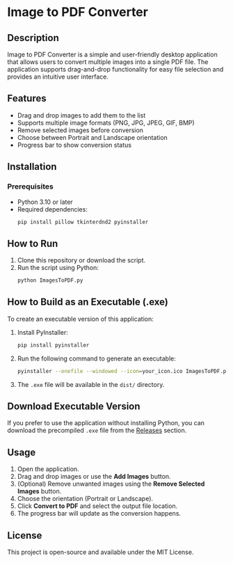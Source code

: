 # Image to PDF Converter

## Description
Image to PDF Converter is a simple and user-friendly desktop application that allows users to convert multiple images into a single PDF file. The application supports drag-and-drop functionality for easy file selection and provides an intuitive user interface.

## Features
- Drag and drop images to add them to the list
- Supports multiple image formats (PNG, JPG, JPEG, GIF, BMP)
- Remove selected images before conversion
- Choose between Portrait and Landscape orientation
- Progress bar to show conversion status

## Installation
### Prerequisites
- Python 3.10 or later
- Required dependencies:
  ```sh
  pip install pillow tkinterdnd2 pyinstaller
  ```

## How to Run
1. Clone this repository or download the script.
2. Run the script using Python:
   ```sh
   python ImagesToPDF.py
   ```

## How to Build as an Executable (.exe)
To create an executable version of this application:
1. Install PyInstaller:
   ```sh
   pip install pyinstaller
   ```
2. Run the following command to generate an executable:
   ```sh
   pyinstaller --onefile --windowed --icon=your_icon.ico ImagesToPDF.py
   ```
3. The `.exe` file will be available in the `dist/` directory.

## Download Executable Version
If you prefer to use the application without installing Python, you can download the precompiled `.exe` file from the [Releases](https://github.com/iseeface/images-to-pdf/releases) section.

## Usage
1. Open the application.
2. Drag and drop images or use the **Add Images** button.
3. (Optional) Remove unwanted images using the **Remove Selected Images** button.
4. Choose the orientation (Portrait or Landscape).
5. Click **Convert to PDF** and select the output file location.
6. The progress bar will update as the conversion happens.

## License
This project is open-source and available under the MIT License.

